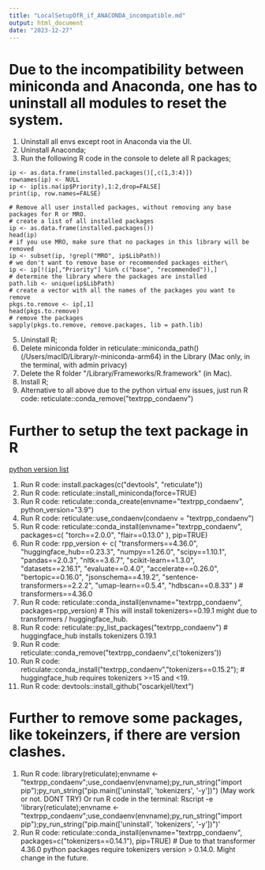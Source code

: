 ```yaml
---
title: "LocalSetupOfR_if_ANACONDA_incompatible.md"
output: html_document
date: "2023-12-27"
---
```


# Due to the incompatibility between miniconda and Anaconda, one has to uninstall all modules to reset the system.
1. Uninstall all envs except root in Anaconda via the UI.
2. Uninstall Anaconda;
3. Run the following R code in the console to delete all R packages;

```{r posting uninstallation code, eval = FALSE}
ip <- as.data.frame(installed.packages()[,c(1,3:4)])
rownames(ip) <- NULL
ip <- ip[is.na(ip$Priority),1:2,drop=FALSE]
print(ip, row.names=FALSE)

# Remove all user installed packages, without removing any base packages for R or MRO.
# create a list of all installed packages
ip <- as.data.frame(installed.packages())
head(ip)
# if you use MRO, make sure that no packages in this library will be removed
ip <- subset(ip, !grepl("MRO", ip$LibPath))
# we don't want to remove base or recommended packages either\
ip <- ip[!(ip[,"Priority"] %in% c("base", "recommended")),]
# determine the library where the packages are installed
path.lib <- unique(ip$LibPath)
# create a vector with all the names of the packages you want to remove
pkgs.to.remove <- ip[,1]
head(pkgs.to.remove)
# remove the packages
sapply(pkgs.to.remove, remove.packages, lib = path.lib)
```

5. Uninstall R;
6. Delete miniconda folder in reticulate::miniconda_path() (/Users/macID/Library/r-miniconda-arm64) in the Library (Mac only, in the terminal, with admin privacy)
7. Delete the R folder "/Library/Frameworks/R.framework" (in Mac).
8. Install R;
9. Alternative to all above due to the python virtual env issues, just run R code: reticulate::conda_remove("textrpp_condaenv")

# Further to setup the text package in R
[python version list](https://github.com/moomoofarm1/textPlot/blob/master/R/0_0_text_install.R)
1. Run R code: install.packages(c("devtools", "reticulate"))
2. Run R code: reticulate::install_miniconda(force=TRUE)
3. Run R code: reticulate::conda_create(envname="textrpp_condaenv", python_version="3.9")
4. Run R code: reticulate::use_condaenv(condaenv = "textrpp_condaenv")
5. Run R code: reticulate::conda_install(envname="textrpp_condaenv", packages=c(
   "torch==2.0.0", "flair==0.13.0"
   ), pip=TRUE)    
6. Run R code: 
   rpp_version <- c(
  "transformers==4.36.0", 
  "huggingface_hub==0.23.3",
  "numpy==1.26.0",
  "scipy==1.10.1",
  "pandas==2.0.3",
  "nltk==3.6.7",
  "scikit-learn==1.3.0",
  "datasets==2.16.1",
  "evaluate==0.4.0",
  "accelerate==0.26.0",
  "bertopic==0.16.0",
  "jsonschema==4.19.2",
  "sentence-transformers==2.2.2",
  "umap-learn==0.5.4",
  "hdbscan==0.8.33"
) # transformers==4.36.0
7. Run R code: reticulate::conda_install(envname="textrpp_condaenv", packages=rpp_version) # This will install tokenizers==0.19.1 might due to transformers / huggingface_hub.
8. Run R code: reticulate::py_list_packages("textrpp_condaenv") # huggingface_hub installs tokenizers 0.19.1
9. Run R code: reticulate::conda_remove("textrpp_condaenv",c('tokenizers'))
10. Run R code: reticulate::conda_install("textrpp_condaenv","tokenizers==0.15.2"); # huggingface_hub requires tokenizers >=15 and <19.
11. Run R code: devtools::install_github("oscarkjell/text")

# Further to remove some packages, like tokeinzers, if there are version clashes.
1. Run R code: library(reticulate);envname <- "textrpp_condaenv";use_condaenv(envname);py_run_string("import pip");py_run_string("pip.main(['uninstall', 'tokenizers', '-y'])")
(May work or not. DONT TRY) Or run R code in the terminal: Rscript -e 'library(reticulate);envname <- "textrpp_condaenv";use_condaenv(envname);py_run_string("import pip");py_run_string("pip.main(['uninstall', 'tokenizers', '-y'])")'
3. Run R code: reticulate::conda_install(envname="textrpp_condaenv", packages=c("tokenizers==0.14.1"), pip=TRUE)  # Due to that transformer 4.36.0 python packages require tokenizers version > 0.14.0. Might change in the future.
